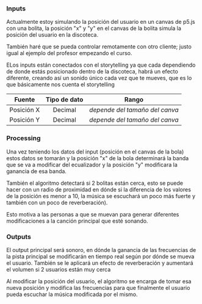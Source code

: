 ### Inputs

Actualmente estoy simulando la posición del usuario en un canvas de p5.js con una bolita, la posición "x" y "y" en el canvas de la bolita simula la posición del usuario en la discoteca.

También haré que se pueda controlar remotamente con otro cliente; justo igual al ejemplo del profesor empezando el curso.

ELos inputs están conectados con el storytelling ya que cada dependiendo de donde estás posicionado dentro de la discoteca, habrá un efecto diferente, creando así un sonido único cada vez que te mueves, que es lo que básicamente nos cuenta el storytelling

|   Fuente   | Tipo de dato |              Rango             |
|:----------:|:------------:|:------------------------------:|
| Posición X | Decimal      | *depende del tamaño del canva* |
| Posición Y | Decimal      | *depende del tamaño del canva* |


### Processing

Una vez teniendo los datos del input (posición en el canvas de la bola) estos datos se tomarán y la posición "x" de la bola determinará la banda que se va a modificar del ecualizador y la posición "y" modificara la ganancia de esa banda.

También el algoritmo detectará si 2 bolitas están cerca, esto se puede hacer con un radio de proximidad en dónde si la diferencia de los valores de la posición es menor a 10, la música se escuchará un poco más fuerte y también con un poco de reverberación).

Esto motiva a las personas a que se muevan para generar diferentes modificaciones a la canción principal que esté sonando.

### Outputs

El output principal será sonoro, en dónde la ganancia de las frecuencias de la pista principal se modificarán en tiempo real según por dónde se mueva el usuario. También se le aplicará un efecto de reverberación y aumentará el volumen si 2 usuarios están muy cerca

Al modificar la posición del usuario, el algoritmo se encarga de tomar esa nueva posición y modifica las frecuencias para que finalmente el usuario pueda escuchar la música modificada por el mismo.







